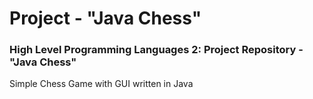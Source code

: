 # Project - "Java Chess"
### High Level Programming Languages 2: Project Repository - "Java Chess"
Simple Chess Game with GUI written in Java
